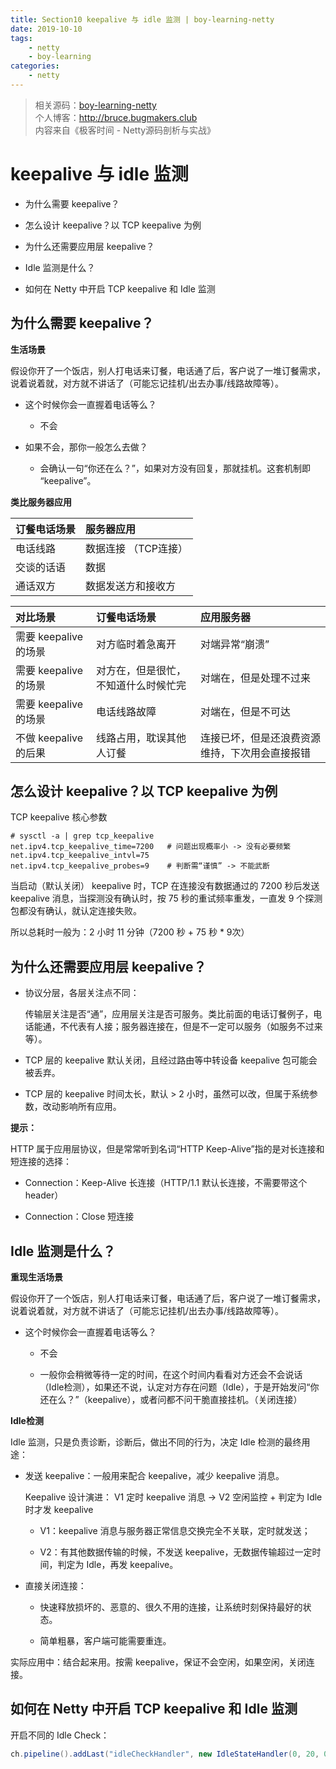 ```yaml
---
title: Section10 keepalive 与 idle 监测 | boy-learning-netty
date: 2019-10-10
tags: 
    - netty
    - boy-learning
categories: 
    - netty
---
```

<!--more-->
> 相关源码：[boy-learning-netty](https://github.com/BruceOuyang/boy-learning-netty)   
> 个人博客：http://bruce.bugmakers.club  
> 内容来自《极客时间 - Netty源码剖析与实战》

# keepalive 与 idle 监测

* 为什么需要 keepalive？

* 怎么设计 keepalive？以 TCP keepalive 为例

* 为什么还需要应用层 keepalive？

* Idle 监测是什么？

* 如何在 Netty 中开启 TCP keepalive 和 Idle 监测

## 为什么需要 keepalive？

**生活场景**  

假设你开了一个饭店，别人打电话来订餐，电话通了后，客户说了一堆订餐需求，说着说着就，对方就不讲话了（可能忘记挂机/出去办事/线路故障等）。

* 这个时候你会一直握着电话等么？

    * 不会

* 如果不会，那你一般怎么去做？
    
    * 会确认一句“你还在么？”，如果对方没有回复，那就挂机。这套机制即 “keepalive”。
    
**类比服务器应用**  

订餐电话场景 | 服务器应用  
:-- | :--  
电话线路 | 数据连接 （TCP连接）  
交谈的话语 | 数据  
通话双方 | 数据发送方和接收方  

对比场景 | 订餐电话场景 | 应用服务器  
:-- | :-- | :--  
需要 keepalive 的场景 | 对方临时着急离开 | 对端异常“崩溃”  
需要 keepalive 的场景 | 对方在，但是很忙，不知道什么时候忙完 | 对端在，但是处理不过来  
需要 keepalive 的场景 | 电话线路故障 | 对端在，但是不可达  
不做 keepalive 的后果 | 线路占用，耽误其他人订餐 | 连接已坏，但是还浪费资源维持，下次用会直接报错  

## 怎么设计 keepalive？以 TCP keepalive 为例

TCP keepalive 核心参数  
```
# sysctl -a | grep tcp_keepalive
net.ipv4.tcp_keepalive_time=7200   # 问题出现概率小 -> 没有必要频繁
net.ipv4.tcp_keepalive_intvl=75
net.ipv4.tcp_keepalive_probes=9    # 判断需“谨慎” -> 不能武断
```

当启动（默认关闭） keepalive 时，TCP 在连接没有数据通过的 7200 秒后发送 keepalive 消息，当探测没有确认时，按 75 秒的重试频率重发，一直发 9 个探测包都没有确认，就认定连接失败。

所以总耗时一般为：2 小时 11 分钟（7200 秒 + 75 秒 * 9次）

## 为什么还需要应用层 keepalive？

* 协议分层，各层关注点不同：

    传输层关注是否“通”，应用层关注是否可服务。类比前面的电话订餐例子，电话能通，不代表有人接；服务器连接在，但是不一定可以服务（如服务不过来等）。
    
* TCP 层的 keepalive 默认关闭，且经过路由等中转设备 keepalive 包可能会被丢弃。

* TCP 层的 keepalive 时间太长，默认 > 2 小时，虽然可以改，但属于系统参数，改动影响所有应用。

**提示：**

HTTP 属于应用层协议，但是常常听到名词“HTTP Keep-Alive”指的是对长连接和短连接的选择：  

* Connection：Keep-Alive 长连接（HTTP/1.1 默认长连接，不需要带这个 header）

* Connection：Close 短连接

## Idle 监测是什么？

**重现生活场景**

假设你开了一个饭店，别人打电话来订餐，电话通了后，客户说了一堆订餐需求，说着说着就，对方就不讲话了（可能忘记挂机/出去办事/线路故障等）。

* 这个时候你会一直握着电话等么？

    * 不会
    
    * 一般你会稍微等待一定的时间，在这个时间内看看对方还会不会说话（Idle检测），如果还不说，认定对方存在问题（Idle），于是开始发问“你还在么？”（keepalive），或者问都不问干脆直接挂机。（关闭连接）
    
**Idle检测**

Idle 监测，只是负责诊断，诊断后，做出不同的行为，决定 Idle 检测的最终用途：

* 发送 keepalive：一般用来配合 keepalive，减少 keepalive 消息。

    Keepalive 设计演进： V1 定时 keepalive 消息 -> V2 空闲监控 + 判定为 Idle 时才发 keepalive
    
    * V1：keepalive 消息与服务器正常信息交换完全不关联，定时就发送；
    
    * V2：有其他数据传输的时候，不发送 keepalive，无数据传输超过一定时间，判定为 Idle，再发 keepalive。
    
* 直接关闭连接：

    * 快速释放损坏的、恶意的、很久不用的连接，让系统时刻保持最好的状态。
    
    * 简单粗暴，客户端可能需要重连。
    
实际应用中：结合起来用。按需 keepalive，保证不会空闲，如果空闲，关闭连接。

## 如何在 Netty 中开启 TCP keepalive 和 Idle 监测

开启不同的 Idle Check：  

```java
ch.pipeline().addLast("idleCheckHandler", new IdleStateHandler(0, 20, 0, TimeUnit.Seconds));
```
